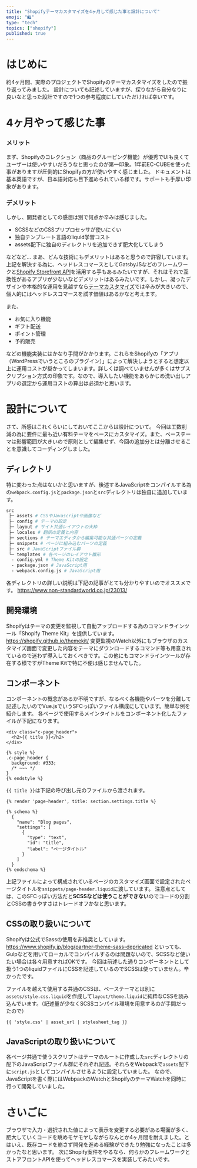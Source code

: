 ```yaml
---
title: "Shopifyテーマカスタマイズを4ヶ月して感じた事と設計について"
emoji: "🛍"
type: "tech"
topics: ["shopify"]
published: true
---
```

# はじめに
約4ヶ月間、実際のプロジェクトでShopifyのテーマカスタマイズをしたので振り返ってみました。
設計についても記述していますが、探りながら自分なりに良いなと思った設計ですので1つの参考程度にしていただければ幸いです。
# 4ヶ月やって感じた事
### メリット
まず、Shopifyのコレクション（商品のグルーピング機能）が優秀でUIも良くてユーザーは使いやすいだろうなと思ったのが第一印象。1年前EC-CUBEを使った事がありますが圧倒的にShopifyの方が使いやすく感じました。
ドキュメントは基本英語ですが、日本語対応も目下進められている様です。サポートも手厚い印象があります。

### デメリット
しかし、開発者としての感想は別で何点か辛みは感じました。
* SCSSなどのCSSプリプロセッサが使いにくい
* 独自テンプレート言語のliquid学習コスト
* assets配下に独自のディレクトリを追加できず肥大化してしまう
  
などなど... まあ、どんな技術にもデメリットはあると思うので許容しています。
上記を解決する為に、ヘッドレスコマースとしてGatsbyJSなどのフレームワークと[Shopify Storefront API](https://shopify.dev/docs/storefront-api)を活用する手もあるみたいですが、それはそれで互換性があるアプリが少ないなどデメリットはあるみたいです。しかし、凝ったデザインや本格的な運用を見越すなら[テーマカスタマイズ](https://shopify.dev/docs/themes)では辛みが大きいので、個人的にはヘッドレスコマースを試す価値はあるかなと考えます。

また、
* お気に入り機能
* ギフト配送
* ポイント管理
* 予約販売

などの機能実装にはかなり手間がかかります。これらをShopifyの「アプリ（WordPressでいうところのプラグイン）」によって解決しようとすると想定以上に運用コストが掛かってしまいます。詳しくは調べていませんが多くはサブスクリプション方式の印象です。なので、導入したい機能をあらかじめ洗い出しアプリの選定から運用コストの算出は必須かと思います。

# 設計について
さて、所感はこれくらいにしておいてここからは設計について。
今回は工数削減の為に要件に最も近い有料テーマをベースにカスタマイズ。また、ベーステーマは影響範囲が大きいので原則として編集せず、今回の追加分とは分離させることを意識してコーディングしました。

## ディレクトリ
特に変わった点はないかと思いますが、後述するJavaScriptをコンパイルする為の`webpack.config.js`と`package.json`と`src`ディレクトリは独自に追加しています。
```bash
src
 ├─ assets # CSSやJavascriptや画像など
 ├─ config # テーマの設定
 ├─ layout # サイト共通レイアウトの大枠
 ├─ locales # 翻訳の定義と内容
 ├─ sections # テーマエディタから編集可能な共通パーツの定義
 ├─ snippets # ページに組み込むパーツの定義
 ├─ src # JavaScriptファイル群
 └─ templates # 各ページのレイアウト雛形
  - config.yml # Theme Kitの設定
  - package.json # JavaScript用
  - webpack.config.js # JavaScript用
```
各ディレクトリの詳しい説明は下記の記事がとても分かりやすいのでオススメです。
https://www.non-standardworld.co.jp/23013/


## 開発環境
Shopifyはテーマの変更を監視して自動アップロードする為のコマンドラインツール「Shopify Theme Kit」を提供しています。
https://shopify.github.io/themekit/
変更監視のWatch以外にもブラウザのカスタマイズ画面で変更した内容をテーマにダウンロードするコマンド等も用意されているので迷わず導入しておくべきです。この他にもコマンドラインツールが存在する様ですがTheme Kitで特に不便は感じませんでした。

## コンポーネント
コンポーネントの概念があるか不明ですが、なるべく各機能やパーツを分離して記述したいのでVue.jsでいうSFCっぽいファイル構成にしています。簡単な例を紹介します。
各ページで使用するメインタイトルをコンポーネント化したファイルが下記になります。
```liquid:snippets/page-header.liquid
<div class="c-page_header">
  <h2>{{ title }}</h2>
</div>

{% style %}
.c-page_header {
  background: #333;
  /* ~~~ */
}
{% endstyle %}
```
`{{ title }}`は下記の呼び出し元のファイルから渡されます。
```liquid:呼び出し元のファイル
{% render 'page-header', title: section.settings.title %}

{% schema %}
  {
    "name": "Blog pages",
    "settings": [
      {
        "type": "text",
        "id": "title",
        "label": "ページタイトル"
      }
    ]
  }
{% endschema %}
```
上記ファイルによって構成されているページのカスタマイズ画面で設定されたページタイトルを`snippets/page-header.liquid`に渡しています。
注意点としては、このSFCっぽい方法だと**SCSSなどは使うことができない**のでコードの分割とCSSの書きやすさはトレードオフかなと思います。

## CSSの取り扱いについて
Shopifyは公式でSassの使用を非推奨としています。
https://www.shopify.jp/blog/partner-theme-sass-depricated
といっても、Gulpなどを用いてローカルでコンパイルするのは問題ないので、SCSSなど使いたい場合は各々用意すればOKです。
今回は前述した通りコンポーネントとして扱う1つのliquidファイルにCSSを記述しているのでSCSSは使っていません。辛かったです。

ファイルを越えて使用する共通のCSSは、ベーステーマとは別に`assets/style.css.liquid`を作成して`layout/theme.liquid`に純粋なCSSを読み込んでいます。（記述量が少なくSCSSコンパイル環境を用意するのが手間だったので）
```liquid:layout/theme.liquid
{{ 'style.css' | asset_url | stylesheet_tag }}
```

## JavaScriptの取り扱いについて
各ページ共通で使うスクリプトはテーマのルートに作成した`src`ディレクトリの配下のJavaScriptファイル群にそれぞれ記述。それらをWebpackで`assets`配下に`script.js`としてコンパイルさせるように設定していました。
なので、JavaScriptを書く際にはWebpackのWatchとShopifyのテーマWatchを同時に行って開発していました。

# さいごに
ブラウザで入力・選択された値によって表示を変更する必要がある場面が多く、肥大していくコードを眺めモヤモヤしながらなんとか4ヶ月間を耐えました。とはいえ、既存コードを崩さず開発を進める経験ができたり勉強になったことは多かったなと思います。
次にShopify案件をやるなら、何らかのフレームワークとストアフロントAPIを使ってヘッドレスコマースを実装してみたいです。